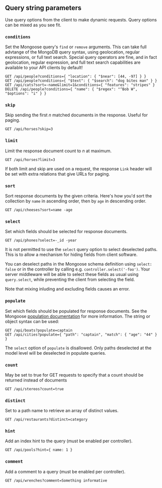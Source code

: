 ## Query string parameters

Use query options from the client to make dynamic requests.  Query options can be mixed as you see fit.

### `conditions`

Set the Mongoose query's `find` or `remove` arguments.  This can take full advtange of the MongoDB query syntax, using geolocation, regular expressions, or full text search.  Special query operators are fine, and in fact geolocation, regular expression, and full text search capabilities are available to your API clients by default!

    GET /api/people?conditions={ "location": { "$near": [44, -97] } }
    GET /api/people?conditions={ "$text": { "$search": "dog bites man" } }
    GET /api/cats?sort=-name&limit=1&conditions={ "features": "stripes" }
    DELETE /api/people?conditions={ "name": { "$regex": "^Bob W", "$options": "i" } }

### `skip`

Skip sending the first *n* matched documents in the response.  Useful for paging.

    GET /api/horses?skip=3

### `limit`

Limit the response document count to *n* at maximum.

    GET /api/horses?limit=3

If both limit and skip are used on a request, the response `Link` header will be set with extra relations that give URLs for paging.

### `sort`

Sort response documents by the given criteria. Here's how you'd sort the collection by `name` in ascending order, then by `age` in descending order.

    GET /api/cheeses?sort=name -age

### `select`

Set which fields should be selected for response documents.

    GET /api/phones?select=-_id -year

It is not permitted to use the `select` query option to select deselected paths.  This is to allow a mechanism for hiding fields from client software.

You can deselect paths in the Mongoose schema definition using `select: false` or in the controller by calling e.g. `controller.select('-foo')`.  Your server middleware will be able to select these fields as usual using `query.select`, while preventing the client from selecting the field.

Note that mixing inluding and excluding fields causes an error.

### `populate`

Set which fields should be populated for response documents.  See the Mongoose [population documentation](http://mongoosejs.com/docs/populate.html) for more information.  The string or object syntax can be used:

    GET /api/boats?populate=captain
    GET /api/cities?populate={ "path": "captain", "match": { "age": "44" } }

The `select` option of `populate` is disallowed.  Only paths deselected at the model level will be deselected in populate queries.

### `count`

May be set to true for GET requests to specify that a count should be returned instead of documents

    GET /api/stereos?count=true

### `distinct`

Set to a path name to retrieve an array of distinct values.

    GET /api/restaurants?distinct=category

### `hint`

Add an index hint to the query (must be enabled per controller).

    GET /api/pools?hint={ name: 1 }

### `comment`

Add a comment to a query (must be enabled per controller).

    GET /api/wrenches?comment=Something informative
